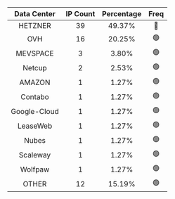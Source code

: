 | Data Center | IP Count | Percentage | Freq |
|:------------:|:--------:|:-----------:|:-----:|
| HETZNER | 39 | 49.37% | 🔴 |
| OVH | 16 | 20.25% | 🟢 |
| MEVSPACE | 3 | 3.80% | 🟢 |
| Netcup | 2 | 2.53% | 🟢 |
| AMAZON | 1 | 1.27% | 🟢 |
| Contabo | 1 | 1.27% | 🟢 |
| Google-Cloud | 1 | 1.27% | 🟢 |
| LeaseWeb | 1 | 1.27% | 🟢 |
| Nubes | 1 | 1.27% | 🟢 |
| Scaleway | 1 | 1.27% | 🟢 |
| Wolfpaw | 1 | 1.27% | 🟢 |
| OTHER | 12 | 15.19% | 🟢 |
